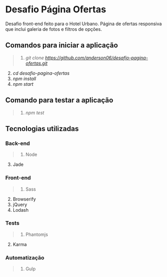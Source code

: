 # Desafio Página Ofertas

Desafio front-end feito para o Hotel Urbano. Página de ofertas responsiva que inclui galeria de fotos e filtros de opções.

## Comandos para iniciar a aplicação
>1. *git clone https://github.com/anderson06/desafio-pagina-ofertas.git*
2. *cd desafio-pagina-ofertas*
3. *npm install*
4. *npm start*

## Comando para testar a aplicação
>1. *npm test*

## Tecnologias utilizadas

### Back-end
>1. Node
3. Jade

### Front-end
>1. Sass
2. Browserify
3. jQuery
4. Lodash

### Tests
>1. Phantomjs
2. Karma

### Automatização
>1. Gulp
